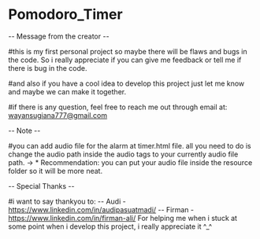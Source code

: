 # Pomodoro_Timer
-- Message from the creator --

#this is my first personal project so maybe there will be 
 flaws and bugs in the code. So i really appreciate if 
 you can give me feedback or tell me if there is bug 
 in the code. 

#and also if you have a cool idea to develop this project
 just let me know and maybe we can make it together.

#if there is any question, feel free to reach me out through
 email at: wayansugiana777@gmail.com


-- Note --

#you can add audio file for the alarm at timer.html file.
 all you need to do is change the audio path inside the audio
 tags to your currently audio file path. 
 -> * Recommendation: you can put your audio file inside the
      resource folder so it will be more neat. 

-- Special Thanks --

#i want to say thankyou to: 
   -- Audi - https://www.linkedin.com/in/audipasuatmadi/
   -- Firman - https://www.linkedin.com/in/firman-ali/
 For helping me when i stuck at some point when i develop
 this project, i really appreciate it ^_^
